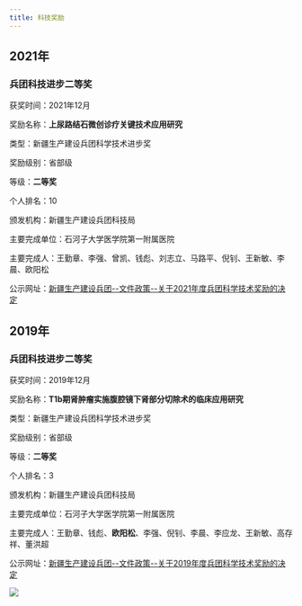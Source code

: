 ```yaml
---
title: 科技奖励
---
```


## 2021年

### 兵团科技进步二等奖

获奖时间：2021年12月

奖励名称：**上尿路结石微创诊疗关键技术应用研究**

类型：新疆生产建设兵团科学技术进步奖

奖励级别：省部级

等级：**二等奖**

个人排名：10

颁发机构：新疆生产建设兵团科技局

主要完成单位：石河子大学医学院第一附属医院

主要完成人：王勤章、李强、曾凯、钱彪、刘志立、马路平、倪钊、王新敏、李晨、欧阳松

公示网址：[新疆生产建设兵团\--文件政策\--关于2021年度兵团科学技术奖励的决定](http://www.xjbt.gov.cn/c/2022-07-20/8233002.shtml)


## 2019年

### 兵团科技进步二等奖

获奖时间：2019年12月

奖励名称：**T1b期肾肿瘤实施腹腔镜下肾部分切除术的临床应用研究**

类型：新疆生产建设兵团科学技术进步奖

奖励级别：省部级

等级：**二等奖**

个人排名：3

颁发机构：新疆生产建设兵团科技局

主要完成单位：石河子大学医学院第一附属医院

主要完成人：王勤章、钱彪、**欧阳松**、李强、倪钊、李晨、李应龙、王新敏、高存祥、董洪超

公示网址：[新疆生产建设兵团\--文件政策\--关于2019年度兵团科学技术奖励的决定](http://www.xjbt.gov.cn/c/2020-01-16/7320397.shtml)

![](/publication/award/award2019.jpg)
